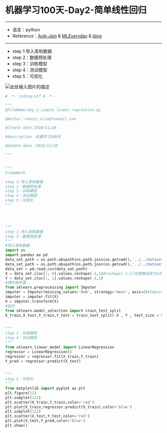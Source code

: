 # 机器学习100天-Day2-简单线性回归

---
- 语言：python
- Reference：[Avik-Jain](https://github.com/Avik-Jain/100-Days-Of-ML-Code)  & [MLEveryday](https://github.com/MLEveryday/100-Days-Of-ML-Code) & [blog](https://blog.csdn.net/mago2015/article/details/81050590)

---

- step 1:导入库和数据
- step 2：数据预处理
- step 3：训练模型
- step 4：测试模型
- step 5：可视化

![此处输入图片的描述][1]



```python
# -*- coding:utf-8 -*-

"""
@FileName:day_2_simple_linear_regression.py

@Author：chensi_aria@foxmail.com

@Create date:2018/11/20

@description：机器学习100天

@Update date：2018/11/20

"""


"""
FrameWork

step 1:导入库和数据
step 2：数据预处理
step 3：训练模型
step 4：测试模型
step 5：可视化
"""




"""
step 1:导入库和数据
step 2：数据预处理
"""
#导入库和数据
import os
import pandas as pd
data_set_path = os.path.abspath(os.path.join(os.getcwd(),'../../datasets/studentscores.csv'))
data_set_path = os.path.abspath(os.path.join(os.getcwd(),'../../datasets/test.csv'))
data_set = pd.read_csv(data_set_path)
X = data_set.iloc[:, 0].values.reshape(-1,1)#reshape(-1,1)将原数组变为1列
Y = data_set.iloc[:, 1].values.reshape(-1,1)
#填补缺失值
from sklearn.preprocessing import Imputer
imputer = Imputer(missing_values='NaN', strategy='mean', axis=0)#Imputer(missing_values="NAN", strategy="mean", axis=0)
imputer = imputer.fit(X)
X = imputer.transform(X)
#划分
from sklearn.model_selection import train_test_split
X_train,X_test,Y_train,Y_test = train_test_split( X , Y , test_size = 0.25, random_state = 0)


"""
step 3：训练模型
step 4：测试模型
"""
from sklearn.linear_model import LinearRegression
regressor = LinearRegression()
regressor = regressor.fit(X_train,Y_train)
Y_pred = regressor.predict(X_test)


"""
step 5：可视化
"""
from matplotlib import pyplot as plt
plt.figure(12)
plt.subplot(121)
plt.scatter(X_train,Y_train,color='red')
plt.plot(X_train,regressor.predict(X_train),color='blue')
plt.subplot(122)
plt.scatter(X_test,Y_test,color='red')
plt.plot(X_test,Y_pred,color='blue')
plt.show()
```


  [1]: http://thyrsi.com/t6/611/1542688189x2728306557.jpg